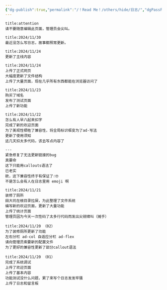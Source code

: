 ```yaml
---
{"dg-publish":true,"permalink":"/！Read Me！/others/hide/日志/","dgPassFrontmatter":true,"noteIcon":"\\！Read Me！\\others\\data\\svg","created":"2024-11-24T08:44:54.000+08:00","updated":"2024-11-30T09:20:17.098+08:00"}
---
```



```ad-attention
title:attention
请不要随意编辑此页面，管理员会尖叫。
```

```ad-info
title:2024/11/30
最近没怎么写日志，故事都照常更新。
```

```ad-info
title:2024/11/24
更新了主线内容
```

```ad-info
title:2024/11/24
上传了正式网页
大幅度更新了文件结构
上传了大量页面，现在几乎所有东西都能在浏览器访问了
```

```ad-info
title:2024/11/23
购买了域名
发布了测试页面
上传了新功能

```

```ad-info
title:2024/11/22
怎么有人早八起来扣字
完成了新的欢迎页面
为了美观性牺牲了兼容性，将全局标识框变为了ad-写法
更新了使用须知
这几天扣太多代码，该去写点内容了

---
紧急修复了无法更新链接的bug
真要命
这下只能用callouts语法了
已老实
欸，这下兼容性终于有保证了☝️🤓
不是怎么会有人在日志里用 emoji 啊
```

```ad-info
title:2024/11/21
装修了厕所
田大坑在根目录拉屎，为此整理了文件系统
编写新的欢迎页面，更新了大量功能
上传了统计页面
管理员因为今天一次性码了太多行代码而发出尖锐啸叫（摊手）
```

```ad-info
title:2024/11/20 （02）
为了装修厕所更新了功能
左右分栏 ad-col 自适应分栏 ad-flex
请向管理员索要新的配置文件
为了更好的兼容性更新了部分callout语法
```

```ad-info
title:2024/11/20 （01）
完成了系统调试
上传了欢迎页面
上传了基本内容
功能测试没什么问题，累了来写个日志发发牢骚
上传了日志和留言板
```